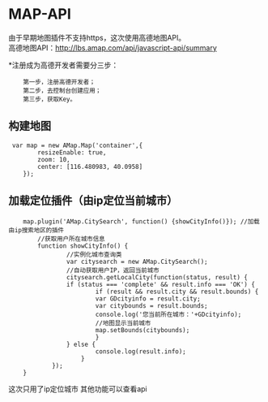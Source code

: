 # MAP-API<br/>
由于早期地图插件不支持https，这次使用高德地图API。<br/>
高德地图API：http://lbs.amap.com/api/javascript-api/summary<br/>

*注册成为高德开发者需要分三步：<br/>

        第一步，注册高德开发者；
        第二步，去控制台创建应用；
        第三步，获取Key。

## 构建地图<br/>
	 var map = new AMap.Map('container',{
            resizeEnable: true,
            zoom: 10,
            center: [116.480983, 40.0958]
        });

## 加载定位插件（由ip定位当前城市）<br/>

        map.plugin('AMap.CitySearch', function() {showCityInfo()}); //加载由ip搜索地区的插件
	        //获取用户所在城市信息
	        function showCityInfo() {
	                //实例化城市查询类
	                var citysearch = new AMap.CitySearch();
	                //自动获取用户IP，返回当前城市
	                citysearch.getLocalCity(function(status, result) {
	                if (status === 'complete' && result.info === 'OK') {
	                        if (result && result.city && result.bounds) {
	                        var GDcityinfo = result.city;
	                        var citybounds = result.bounds;
	                        console.log('您当前所在城市：'+GDcityinfo);
	                        //地图显示当前城市
	                        map.setBounds(citybounds);
	                        }
	                } else {
	                        console.log(result.info);
                        }
                });
	    }
         
 这次只用了ip定位城市 其他功能可以查看api
